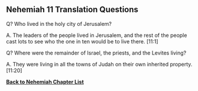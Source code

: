 ## Nehemiah 11 Translation Questions ##

Q? Who lived in the holy city of Jerusalem?

A. The leaders of the people lived in Jerusalem, and the rest of the people cast lots to see who the one in ten would be to live there. [11:1]

Q? Where were the remainder of Israel, the priests, and the Levites living?

A. They were living in all the towns of Judah on their own inherited property. [11:20]

__[Back to Nehemiah Chapter List](./)__

